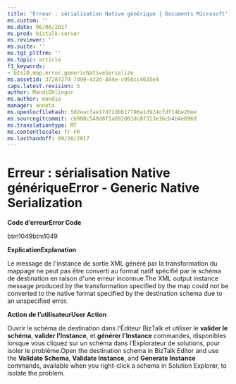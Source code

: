 ```yaml
---
title: 'Erreur : sérialisation Native générique | Documents Microsoft'
ms.custom: ''
ms.date: 06/08/2017
ms.prod: biztalk-server
ms.reviewer: ''
ms.suite: ''
ms.tgt_pltfrm: ''
ms.topic: article
f1_keywords:
- bts10.map.error.genericNativeSerialize
ms.assetid: 3728727d-7d99-432d-844e-c956cc4635e4
caps.latest.revision: 5
author: MandiOhlinger
ms.author: mandia
manager: anneta
ms.openlocfilehash: 5d2eacfae17d72dbb17786a1d924cfdf14be20ee
ms.sourcegitcommit: cb908c540d8f1a692d01dc8f313e16cb4b4e696d
ms.translationtype: MT
ms.contentlocale: fr-FR
ms.lasthandoff: 09/20/2017
---
```

# <a name="error---generic-native-serialization"></a><span data-ttu-id="5534e-102">Erreur : sérialisation Native générique</span><span class="sxs-lookup"><span data-stu-id="5534e-102">Error - Generic Native Serialization</span></span>
<span data-ttu-id="5534e-103">**Code d’erreur**</span><span class="sxs-lookup"><span data-stu-id="5534e-103">**Error Code**</span></span>  
  
 <span data-ttu-id="5534e-104">btm1049</span><span class="sxs-lookup"><span data-stu-id="5534e-104">btm1049</span></span>  
  
 <span data-ttu-id="5534e-105">**Explication**</span><span class="sxs-lookup"><span data-stu-id="5534e-105">**Explanation**</span></span>  
  
 <span data-ttu-id="5534e-106">Le message de l'instance de sortie XML généré par la transformation du mappage ne peut pas être converti au format natif spécifié par le schéma de destination en raison d'une erreur inconnue.</span><span class="sxs-lookup"><span data-stu-id="5534e-106">The XML output instance message produced by the transformation specified by the map could not be converted to the native format specified by the destination schema due to an unspecified error.</span></span>  
  
 <span data-ttu-id="5534e-107">**Action de l’utilisateur**</span><span class="sxs-lookup"><span data-stu-id="5534e-107">**User Action**</span></span>  
  
 <span data-ttu-id="5534e-108">Ouvrir le schéma de destination dans l’Éditeur BizTalk et utiliser le **valider le schéma**, **valider l’Instance**, et **générer l’Instance** commandes, disponibles lorsque vous cliquez sur un schéma dans l’Explorateur de solutions, pour isoler le problème.</span><span class="sxs-lookup"><span data-stu-id="5534e-108">Open the destination schema in BizTalk Editor and use the **Validate Schema**, **Validate Instance**, and **Generate Instance** commands, available when you right-click a schema in Solution Explorer, to isolate the problem.</span></span>